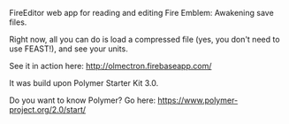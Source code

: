 FireEditor web app for reading and editing Fire Emblem: Awakening save files.



Right now, all you can do is load a compressed file (yes, you don't need to use FEAST!), and see your units.

See it in action here: http://olmectron.firebaseapp.com/

It was build upon Polymer Starter Kit 3.0.

Do you want to know Polymer? Go here: https://www.polymer-project.org/2.0/start/

